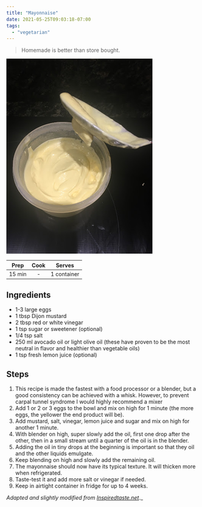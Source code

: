 ```yaml
---
title: "Mayonnaise"
date: 2021-05-25T09:03:18-07:00
tags:
  - "vegetarian"
---
```


> Homemade is better than store bought. 

<div class="figure">

![mayo](/images/mayo.jpeg)

</div>


| Prep   | Cook | Serves |
| :----: | :----: | :----: |
| 15 min | - | 1 container |

## Ingredients

- 1-3 large eggs
- 1 tbsp Dijon mustard
- 2 tbsp red or white vinegar
- 1 tsp sugar or sweetener (optional)
- 1/4 tsp salt 
- 250 ml avocado oil or light olive oil (these have proven to be the most neutral in flavor and healthier than vegetable oils)
- 1 tsp fresh lemon juice (optional)

## Steps

1. This recipe is made the fastest with a food processor or a blender, but a good consistency can be achieved with a whisk. However, to prevent carpal tunnel syndrome I would highly recommend a mixer
2. Add 1 or 2 or 3 eggs to the bowl and mix on high for 1 minute (the more eggs, the yellower the end product will be).
3. Add mustard, salt, vinegar, lemon juice and sugar and mix on high for another 1 minute.
4. With blender on high, super slowly add the oil, first one drop after the other, then in a small stream until a quarter of the oil is in the blender.
5. Adding the oil in tiny drops at the beginning is important so that they oil and the other liquids emulgate.
6. Keep blending on high and slowly add the remaining oil.
7. The mayonnaise should now have its typical texture. It will thicken more when refrigerated.
8. Taste-test it and add more salt or vinegar if needed.
9. Keep in airtight container in fridge for up to 4 weeks. 


_Adapted and slightly modified from [Inspiredtaste.net](https://www.inspiredtaste.net/25943/homemade-mayonnaise-recipe/)_._
